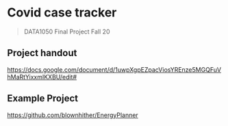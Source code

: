 # Covid case tracker
> DATA1050 Final Project Fall 20

## Project handout

https://docs.google.com/document/d/1uwpXgpEZpacViosYREnze5MGQFuVhMaRtYixxmIKXBU/edit#

## Example Project

https://github.com/blownhither/EnergyPlanner